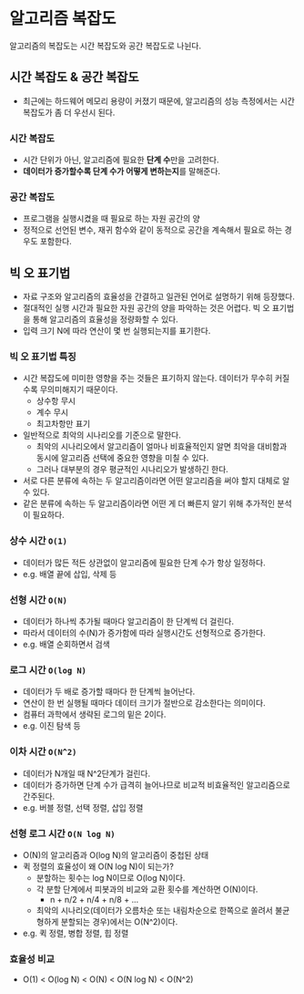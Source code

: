 # 알고리즘 복잡도

알고리즘의 복잡도는 시간 복잡도와 공간 복잡도로 나뉜다.

## 시간 복잡도 & 공간 복잡도

- 최근에는 하드웨어 메모리 용량이 커졌기 때문에, 알고리즘의 성능 측정에서는 시간 복잡도가 좀 더 우선시 된다.

### 시간 복잡도

- 시간 단위가 아닌, 알고리즘에 필요한 **단계 수**만을 고려한다.
- **데이터가 증가할수록 단계 수가 어떻게 변하는지**를 말해준다.

### 공간 복잡도

- 프로그램을 실행시켰을 때 필요로 하는 자원 공간의 양
- 정적으로 선언된 변수, 재귀 함수와 같이 동적으로 공간을 계속해서 필요로 하는 경우도 포함한다.

## 빅 오 표기법

- 자료 구조와 알고리즘의 효율성을 간결하고 일관된 언어로 설명하기 위해 등장했다.
- 절대적인 실행 시간과 필요한 자원 공간의 양을 파악하는 것은 어렵다. 빅 오 표기법을 통해 알고리즘의 효율성을 정량화할 수 있다.
- 입력 크기 N에 따라 연산이 몇 번 실행되는지를 표기한다.

### 빅 오 표기법 특징

- 시간 복잡도에 미미한 영향을 주는 것들은 표기하지 않는다. 데이터가 무수히 커질수록 무의미해지기 때문이다.
  - 상수항 무시
  - 계수 무시
  - 최고차항만 표기
- 일반적으로 최악의 시나리오를 기준으로 말한다.
  - 최악의 시나리오에서 알고리즘이 얼마나 비효율적인지 알면 최악을 대비함과 동시에 알고리즘 선택에 중요한 영향을 미칠 수 있다.
  - 그러나 대부분의 경우 평균적인 시나리오가 발생하긴 한다.
- 서로 다른 분류에 속하는 두 알고리즘이라면 어떤 알고리즘을 써야 할지 대체로 알 수 있다.
- 같은 분류에 속하는 두 알고리즘이라면 어떤 게 더 빠른지 알기 위해 추가적인 분석이 필요하다.

### 상수 시간 `O(1)`

- 데이터가 많든 적든 상관없이 알고리즘에 필요한 단계 수가 항상 일정하다.
- e.g. 배열 끝에 삽입, 삭제 등

### 선형 시간 `O(N)`

- 데이터가 하나씩 추가될 때마다 알고리즘이 한 단계씩 더 걸린다.
- 따라서 데이터의 수(N)가 증가함에 따라 실행시간도 선형적으로 증가한다.
- e.g. 배열 순회하면서 검색

### 로그 시간 `O(log N)`

- 데이터가 두 배로 증가할 때마다 한 단계씩 늘어난다.
- 연산이 한 번 실행될 때마다 데이터 크기가 절반으로 감소한다는 의미이다.
- 컴퓨터 과학에서 생략된 로그의 밑은 2이다.
- e.g. 이진 탐색 등

### 이차 시간 `O(N^2)`

- 데이터가 N개일 때 N^2단계가 걸린다.
- 데이터가 증가하면 단계 수가 급격히 늘어나므로 비교적 비효율적인 알고리즘으로 간주된다.
- e.g. 버블 정렬, 선택 정렬, 삽입 정렬

### 선형 로그 시간 `O(N log N)`

- O(N)의 알고리즘과 O(log N)의 알고리즘이 중첩된 상태
- 퀵 정렬의 효율성이 왜 O(N log N)이 되는가?
  - 분할하는 횟수는 log N이므로 O(log N)이다.
  - 각 분할 단계에서 피봇과의 비교와 교환 횟수를 계산하면 O(N)이다.
    - n + n/2 + n/4 + n/8 + ...
  - 최악의 시나리오(데이터가 오름차순 또는 내림차순으로 한쪽으로 쏠려서 불균형하게 분할되는 경우)에서는 O(N^2)이다.
- e.g. 퀵 정렬, 병합 정렬, 힙 정렬

### 효율성 비교

- O(1) < O(log N) < O(N) < O(N log N) < O(N^2)
